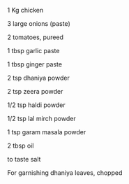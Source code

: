 1 Kg chicken

3 large onions (paste)

2 tomatoes, pureed

1 tbsp garlic paste

1 tbsp ginger paste

2 tsp dhaniya powder

2 tsp zeera powder

1/2 tsp haldi powder

1/2 tsp lal mirch powder

1 tsp garam masala powder

2 tbsp oil

to taste salt

For garnishing dhaniya leaves, chopped
